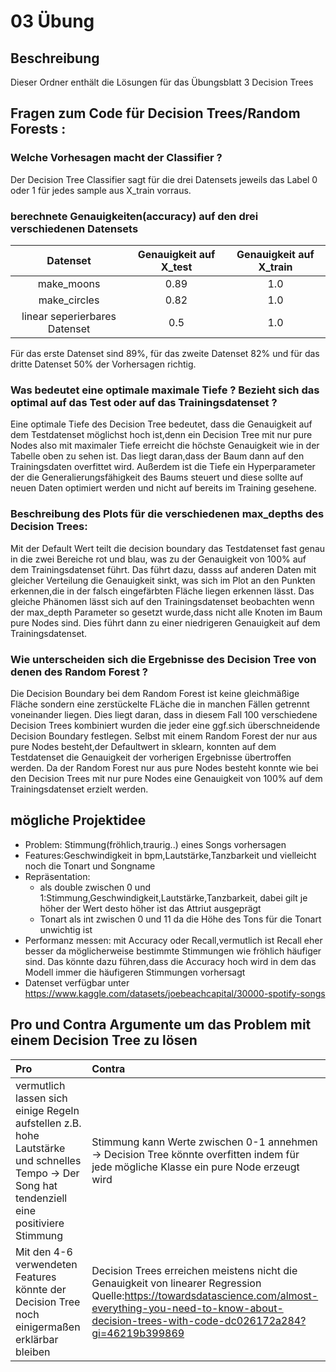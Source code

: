 # 03 Übung 
## Beschreibung
Dieser Ordner enthält die Lösungen für das Übungsblatt 3 Decision Trees

## Fragen zum Code für Decision Trees/Random Forests : 
### Welche Vorhesagen macht der Classifier ?
  Der Decision Tree Classifier sagt für die drei Datensets jeweils das Label 0 oder 1 für jedes sample aus X_train vorraus.

### berechnete Genauigkeiten(accuracy) auf den drei verschiedenen Datensets
|Datenset                         |Genauigkeit auf X_test   |Genauigkeit auf X_train|
|:---------------------------------:|:----------------------:|:--------------------:| 
| make_moons                      | 0.89                 | 1.0                |
| make_circles                  | 0.82                 | 1.0                |
| linear seperierbares Datenset | 0.5                | 1.0                |

Für das erste Datenset sind 89%, für das zweite Datenset 82% und für das dritte Datenset 50% der Vorhersagen richtig.

### Was bedeutet eine optimale maximale Tiefe ? Bezieht sich das optimal auf das Test oder auf das Trainingsdatenset ? 
Eine optimale Tiefe des Decision Tree bedeutet, dass die Genauigkeit auf dem Testdatenset möglichst hoch ist,denn ein
Decision Tree mit nur pure Nodes also mit maximaler Tiefe erreicht die höchste Genauigkeit wie in der Tabelle oben zu sehen ist.
Das liegt daran,dass der Baum dann auf den Trainingsdaten overfittet wird. Außerdem ist die Tiefe ein Hyperparameter der die
Generalierungsfähigkeit des Baums steuert und diese sollte auf neuen Daten optimiert werden und nicht auf bereits im Training
gesehene.


### Beschreibung des Plots für die verschiedenen max_depths des Decision Trees:
Mit der Default Wert teilt die decision boundary das Testdatenset fast genau in die zwei Bereiche rot und blau, was zu der Genauigkeit von 100% auf dem Trainingsdatenset führt.
Das führt dazu, dasss auf anderen Daten mit gleicher Verteilung die Genauigkeit sinkt,
was sich  im Plot an den Punkten erkennen,die in der falsch eingefärbten Fläche liegen
erkennen lässt. Das gleiche Phänomen lässt sich auf den  Trainingsdatenset beobachten
wenn der max_depth Parameter so gesetzt wurde,dass nicht alle Knoten im Baum pure Nodes sind. Dies führt dann zu einer niedrigeren Genauigkeit auf dem Trainingsdatenset.

### Wie unterscheiden sich die Ergebnisse des Decision Tree von denen des Random Forest ? 
Die Decision Boundary bei dem Random Forest ist keine gleichmäßige Fläche sondern eine zerstückelte FLäche die in manchen Fällen getrennt voneinander liegen. Dies liegt daran,
dass in diesem Fall 100 verschiedene Decision Trees kombiniert wurden die jeder eine ggf.sich überschneidende Decision Boundary festlegen. Selbst mit einem Random Forest der nur aus pure Nodes besteht,der Defaultwert in sklearn, konnten auf dem Testdatenset die Genauigkeit der vorherigen Ergebnisse übertroffen werden. Da der Random Forest  nur aus pure Nodes besteht konnte wie bei den Decision Trees mit nur pure Nodes eine Genauigkeit von 100% auf dem Trainingsdatenset erzielt werden.


## mögliche Projektidee
- Problem: Stimmung(fröhlich,traurig..) eines Songs vorhersagen 
- Features:Geschwindigkeit in bpm,Lautstärke,Tanzbarkeit und vielleicht noch die Tonart und Songname 
- Repräsentation: 
  - als double zwischen 0 und 1:Stimmung,Geschwindigkeit,Lautstärke,Tanzbarkeit, dabei gilt je höher der Wert desto höher ist das Attriut ausgeprägt 
  - Tonart als int zwischen 0 und 11 da die Höhe des Tons für die Tonart unwichtig ist  
- Performanz messen: mit Accuracy oder Recall,vermutlich ist Recall eher besser da 
  möglicherweise bestimmte Stimmungen wie fröhlich häufiger sind. Das könnte dazu 
  führen,dass die Accuracy hoch wird in dem das Modell immer die häufigeren Stimmungen vorhersagt
- Datenset verfügbar unter https://www.kaggle.com/datasets/joebeachcapital/30000-spotify-songs


## Pro und Contra Argumente um das Problem mit einem Decision Tree zu lösen 
| Pro |Contra
|:----|:-----| 
| vermutlich lassen sich einige Regeln aufstellen z.B. hohe Lautstärke und schnelles Tempo -> Der Song hat tendenziell eine positiviere Stimmung  | Stimmung kann Werte zwischen 0-1 annehmen -> Decision Tree könnte overfitten indem für jede mögliche Klasse ein pure Node erzeugt wird 
|Mit den 4-6 verwendeten  Features könnte der Decision Tree noch einigermaßen erklärbar bleiben|Decision Trees erreichen meistens nicht die Genauigkeit von linearer Regression Quelle:https://towardsdatascience.com/almost-everything-you-need-to-know-about-decision-trees-with-code-dc026172a284?gi=46219b399869|











